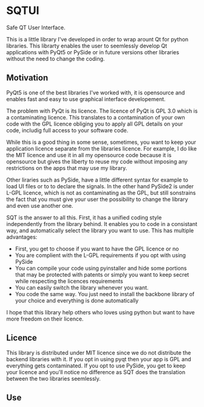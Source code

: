 # SQTUI
Safe QT User Interface.

This is a little library I've developed in order to wrap arount Qt for python libraries.
This librarty enables the user to seemlessly develop Qt applications with PyQt5 or PySide or in future versions other libraries without the need to change the coding.

## Motivation

PyQt5 is one of the best libraries I've worked with, it is opensource and enables fast and easy to use graphical interface developement.

The problem with PyQt is its licence. The licence of PyQt is GPL 3.0 which is a contaminating licence. This translates to a contamination of your own code with the GPL licence obliging you to apply all GPL details on your code, includig full access to your software code.

While this is a good thing in some sense, sometimes, you want to keep your application licence separate from the libraries licence. For example, I do like the MIT licence and use it in all my opensource code because it is opensource but gives the liberty to reuse my code without imposing any restrictions on the apps that may use my library.

Other liraries such as PySide, have a little different syntax for example to load UI files or to to declare the signals. In the other hand PySide2 is under L-GPL licence, which is not as contaminating as the GPL, but still sonstrains the fact that you must give your user the possibility to change the library and even use another one.

SQT is the answer to all this. First, it has a unified coding style independently from the library behind. It enables you to code in a consistant way, and automatically select the library you want to use. This has multiple advantages:
- First, you get to choose if you want to have the GPL licence or no
- You are complient with the L-GPL requirements if you opt with using PySide
- You can compile your code using pyinstaller and hide some portions that may be protected with patents or simply you want to keep secret while respecting the licences requirements
- You can easily switch the library whenever you want.
- You code the same way. You just need to install the backbone library of your choice and everything is done automatically

I hope that this library help others who loves using python but want to have more freedom on their licence.

## Licence

This library is distributed under MIT licence since we do not distribute the backend libraries with it. If you opt in using pyqt then your app is GPL and everything gets contaminated. If you opt to use PySide, you get to keep your licence and you'll notice no difference as SQT does the translation between the two libraries seemlessly.

## Use

<TODO>
